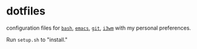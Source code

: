 # dotfiles

configuration files for [`bash`](https://www.gnu.org/software/bash/),
[`emacs`](https://www.gnu.org/software/emacs/),
[`git`](https://git-scm.com/),
[`i3wm`](https://i3wm.org/)
with my personal preferences.

Run `setup.sh` to "install."
